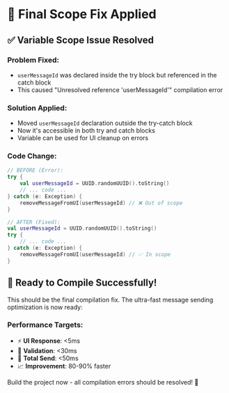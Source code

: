 # 🔧 Final Scope Fix Applied

## ✅ Variable Scope Issue Resolved

### Problem Fixed:
- `userMessageId` was declared inside the try block but referenced in the catch block
- This caused "Unresolved reference 'userMessageId'" compilation error

### Solution Applied:
- Moved `userMessageId` declaration outside the try-catch block
- Now it's accessible in both try and catch blocks
- Variable can be used for UI cleanup on errors

### Code Change:
```kotlin
// BEFORE (Error):
try {
    val userMessageId = UUID.randomUUID().toString()
    // ... code ...
} catch (e: Exception) {
    removeMessageFromUI(userMessageId) // ❌ Out of scope
}

// AFTER (Fixed):
val userMessageId = UUID.randomUUID().toString()
try {
    // ... code ...
} catch (e: Exception) {
    removeMessageFromUI(userMessageId) // ✅ In scope
}
```

## 🚀 Ready to Compile Successfully!

This should be the final compilation fix. The ultra-fast message sending optimization is now ready:

### Performance Targets:
- ⚡ **UI Response**: <5ms
- 🧠 **Validation**: <30ms  
- 🚀 **Total Send**: <50ms
- 📈 **Improvement**: 80-90% faster

Build the project now - all compilation errors should be resolved! 🎉